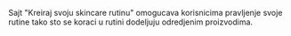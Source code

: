 Sajt "Kreiraj svoju skincare rutinu" omogucava korisnicima pravljenje svoje rutine tako sto se koraci u rutini dodeljuju odredjenim proizvodima.
